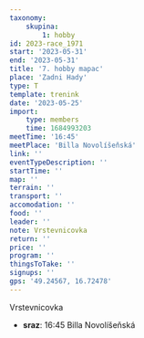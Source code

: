 ```yaml
---
taxonomy:
    skupina:
        1: hobby
id: 2023-race_1971
start: '2023-05-31'
end: '2023-05-31'
title: '7. hobby mapac'
place: 'Zadni Hady'
type: T
template: trenink
date: '2023-05-25'
import:
    type: members
    time: 1684993203
meetTime: '16:45'
meetPlace: 'Billa Novolíšeňská'
link: ''
eventTypeDescription: ''
startTime: ''
map: ''
terrain: ''
transport: ''
accomodation: ''
food: ''
leader: ''
note: Vrstevnicovka
return: ''
price: ''
program: ''
thingsToTake: ''
signups: ''
gps: '49.24567, 16.72478'
---
```


Vrstevnicovka
* **sraz**: 16:45 Billa Novolíšeňská
